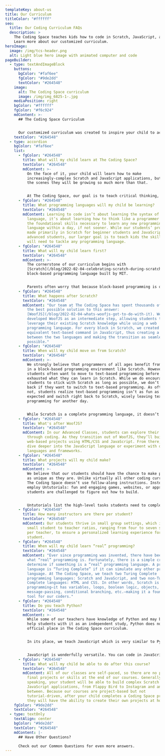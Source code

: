 ```yaml
---
templateKey: about-us
title: Our Curriculum
titleColor: "#ffffff"
seo:
  title: Our Coding Curriculum FAQs
  description: >
    The Coding Space teaches kids how to code in Scratch, JavaScript, and more.
    Learn more about our customized curriculum.
heroImage:
  image: /img/tcs-header.png
  alt: Light blue hero image with animated computer and code
pageBuilder:
  - type: textAndImageBlock
    buttons:
      bgColor: "#faf6ee"
      fgColor: "#9de2dd"
      textColor: "#264548"
    image:
      alt: The Coding Space curriculum
      image: /img/img_6825-1-.jpg
    mediaPosition: right
    bgColor: "#ffffff"
    fgColor: "#f6c924"
    mdContent: >-
      ## The Coding Space Curriculum


      Our customized curriculum was created to inspire your child to achieve their maximum potential. This student-centered approach combines project-based learning with unique platforms like WoofJS to create a personalized education experience, allowing students to be challenged at their individual level and pace. Want to know more? Check out the answers to some of our most commonly asked curriculum questions.
    textColor: "#264548"
  - type: accordion
    bgColor: "#faf6ee"
    list:
      - fgColor: "#264548"
        title: What will my child learn at The Coding Space?
        textColor: "#264548"
        mdContent: >-
          On the face of it, your child will learn how to make
          increasingly-complex Scratch and JavaScript applications, but behind
          the scenes they will be growing so much more than that.


          At The Coding Space, our goal is to teach critical thinking, problem solving, and to instill a life-long love of learning, building, creating, and growing. We help students develop grit and intellectual confidence, two character strengths that will aid students greatly in other STEM (science, technology, engineering, and math) subjects. Our students learn the thought patterns and mindsets of programmers, including modeling, debugging, sequential thinking, top-down design, the design processes, test-driven development, and more.
      - fgColor: "#264548"
        title: What programming languages will my child be learning?
        textColor: "#264548"
        mdContent: Learning to code isn’t about learning the syntax of a particular
          language, it’s about learning how to think like a programmer and have
          the foundational skills necessary to learn any new programming
          language within a day, if not sooner. While our students’ projects are
          made primarily in Scratch for beginner students and JavaScript for
          advanced students, our larger goal is to teach kids the skills they
          will need to tackle any programming language.
      - fgColor: "#264548"
        title: What will my child learn first?
        textColor: "#264548"
        mdContent: >-
          The cornerstone of our curriculum begins with
          [Scratch](/blog/2022-02-04-celebrating-scratch-during-scratchweek), a
          block-based programming language built by MIT.


          Parents often worry that because block-based programming is quicker to start coding, it is less educational than text-based programming. It’s actually the opposite! Learning the syntax of a programming language is a tedious and rote task that doesn’t engage students’ critical thinking skills. Block-based programming skips directly to the difficult part of coding: formulating one’s ideas into a logical sequence of steps.
      - fgColor: "#264548"
        title: What happens after Scratch?
        textColor: "#264548"
        mdContent: "Our team at The Coding Space has spent thousands of hours creating
          the best possible solution to this answer:
          [WoofJS](/blog/2022-02-04-whats-woofjs-got-to-do-with-it). We
          developed WoofJS as an intermediate step, allowing students to
          leverage their existing Scratch knowledge while using a web
          programming language. For every block in Scratch, we created an
          equivalent text-based command in JavaScript, thus creating a bridge
          between the two languages and making the transition as seamless as
          possible."
      - fgColor: "#264548"
        title: When will my child move on from Scratch?
        textColor: "#264548"
        mdContent: >-
          We strongly believe that programmers of all ages benefit from starting
          in a block-based programming environment like Scratch. However,
          students often want to move to text-based programming before they’ve
          exhausted what they can learn in Scratch. While we do encourage
          students to stick with Scratch as long as possible, we don’t hold kids
          back if they want to switch to text-based programming. As often as
          not, students realize text-based programming isn’t as fun as they
          expected and switch right back to Scratch, wisely leaving text-based
          programming for another day.


          While Scratch is a complete programming language, it doesn’t have nearly as many features as JavaScript, HTML and CSS. When a student’s Scratch projects go beyond a couple hundred blocks of code, it’s about time to move to JavaScript through WoofJS. There they can learn to use arrays, functions that return values, first-class functions, variable scoping, functional programming principles, and much more.
      - fgColor: "#264548"
        title: What's after WoofJS?
        textColor: "#264548"
        mdContent: In our Advanced Classes, students can explore their creativity
          through coding. As they transition out of WoofJS, they’ll build
          web-based projects using HTML/CSS and JavaScript. From there, they can
          dive deeper into the JavaScript language or experiment with other
          languages and frameworks.
      - fgColor: "#264548"
        title: What projects will my child make?
        textColor: "#264548"
        mdContent: >-
          We believe that our students should have the chance to make projects
          as unique as they are. Unlike virtually all other coding curriculums,
          The Coding Space doesn’t use follow-along instructions. Instead, we
          employ Untutorials: fun and engaging games, websites, or apps that
          students are challenged to figure out how to build.


          Untutorials list the high-level tasks students need to complete the project, but intentionally leave out how to accomplish those tasks. Students develop strong grit, determination, and problem-solving skills by figuring out the rest via tinkering, Googling, asking a friend, and iterating towards a solution, all while developing deep insights and intuition of high-level concepts.
      - fgColor: "#264548"
        title: How many instructors are there per student?
        textColor: "#264548"
        mdContent: Our students thrive in small group settings, which is why we maintain
          small student to teacher ratios, ranging from four to seven students
          per teacher, to ensure a personalized learning experience for every
          student.
      - fgColor: "#264548"
        title: When will my child learn “real” programming?
        textColor: "#264548"
        mdContent: "Ever since programming was invented, there have been debates about
          what “real” programming is. Fortunately, there is a simple criteria to
          determine if something is a “real” programming language. A programming
          language is “Turing Complete” if it can simulate any other programming
          language. At The Coding Space, we teach two Turing Complete
          programming languages: Scratch and JavaScript, and two non-Turing
          Complete languages: HTML and CSS. In other words, Scratch is “real”
          programming—it has variables, loops, boolean logic, objects,
          message-passing, conditional branching, etc.—making it a foundational
          tool for our coders."
      - fgColor: "#264548"
        title: Do you teach Python?
        textColor: "#264548"
        mdContent: >-
          While some of our teachers have knowledge of Python and may be able to
          help students with it as an independent study, Python does not have an
          official place in The Coding Space curriculum.


          In its place, we teach JavaScript which is very similar to Python. However, it has one huge plus: it is the language of the web. As such, JavaScript is by far the most popular programming language [\[StackOverflow, 2019]](https://insights.stackoverflow.com/survey/2019). 


          JavaScript is wonderfully versatile. You can code in JavaScript on any device that can access the web, including phones, tablets, and Chromebooks. You can share your code via a simple link without requiring viewers to install software. JavaScript is designed for visual creations, such as websites, animations, and games. There are no core computer science concepts that students learn in Python that they don’t learn in JavaScript. And, with the largest and most active developer community, it continues to advance very quickly.
      - fgColor: "#264548"
        title: What will my child be able to do after this course?
        textColor: "#264548"
        mdContent: All of our classes are self-paced, so there are no predetermined
          final projects or skills at the end of our courses. Generally
          speaking, your student will be able to build complex Scratch and
          JavaScript applications, from Flappy Bird to Instagram and anything in
          between. Because our courses are project-based but not
          tutorial-driven, after your child completes a Coding Space project,
          they will have the ability to create their own projects at home.
    fgColor: "#9de2dd"
    textColor: "#264548"
  - type: textOnly
    textAlign: center
    bgColor: "#9de2dd"
    textColor: "#264548"
    mdContent: |-
      ## Have Other Questions?

      Check out our Common Questions for even more answers.
---
```

